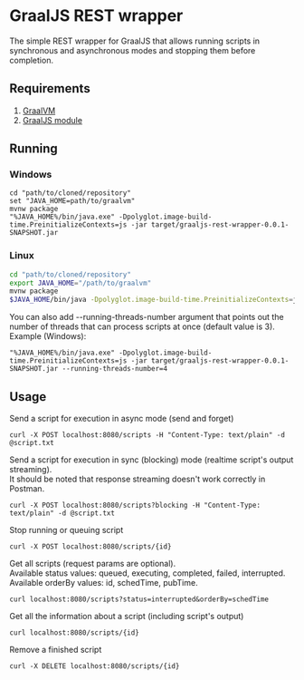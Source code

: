 # GraalJS REST wrapper

The simple REST wrapper for GraalJS that allows running scripts in synchronous and asynchronous modes and stopping them before completion.

## Requirements

1. [GraalVM](https://graalvm.org/)
2. [GraalJS module](https://github.com/oracle/graaljs)

## Running

### Windows

```shell
cd "path/to/cloned/repository"
set "JAVA_HOME=path/to/graalvm"
mvnw package
"%JAVA_HOME%/bin/java.exe" -Dpolyglot.image-build-time.PreinitializeContexts=js -jar target/graaljs-rest-wrapper-0.0.1-SNAPSHOT.jar
```

### Linux

```bash
cd "path/to/cloned/repository"
export JAVA_HOME="/path/to/graalvm"
mvnw package
$JAVA_HOME/bin/java -Dpolyglot.image-build-time.PreinitializeContexts=js -jar target/graaljs-rest-wrapper-0.0.1-SNAPSHOT.jar
```

You can also add --running-threads-number argument that points out the number of threads that can process scripts at once (default value is 3).</br>
Example (Windows):
```shell
"%JAVA_HOME%/bin/java.exe" -Dpolyglot.image-build-time.PreinitializeContexts=js -jar target/graaljs-rest-wrapper-0.0.1-SNAPSHOT.jar --running-threads-number=4
```

## Usage

Send a script for execution in async mode (send and forget)
```shell
curl -X POST localhost:8080/scripts -H "Content-Type: text/plain" -d @script.txt
```

Send a script for execution in sync (blocking) mode (realtime script's output streaming). </br>
It should be noted that response streaming doesn't work correctly in Postman.
```shell
curl -X POST localhost:8080/scripts?blocking -H "Content-Type: text/plain" -d @script.txt
```

Stop running or queuing script
```shell
curl -X POST localhost:8080/scripts/{id}
```

Get all scripts (request params are optional).</br>
Available status values: queued, executing, completed, failed, interrupted.</br>
Available orderBy values: id, schedTime, pubTime.
```shell
curl localhost:8080/scripts?status=interrupted&orderBy=schedTime
```

Get all the information about a script (including script's output)
```shell
curl localhost:8080/scripts/{id}
```

Remove a finished script
```shell
curl -X DELETE localhost:8080/scripts/{id}
```
